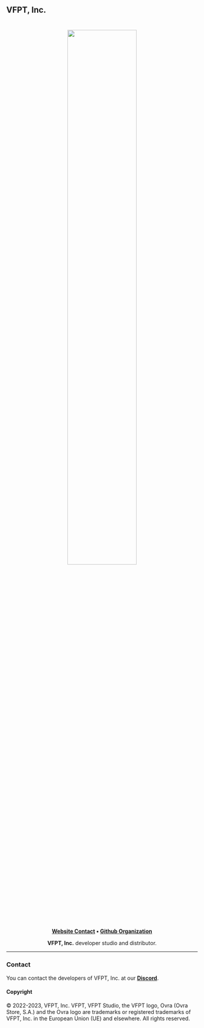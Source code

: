 ## VFPT, Inc.

<h1 align="center">
    <a href="https://github.com/VFPT" target="_blank">
        <img height="60%" width="60%" src=""><br>
    </a>
</h1>

<p align="center">
    <b><a href="http://localhost:3000/">Website Contact</a> • <a href="https://github.com/">Github Organization</a></b>
</p>

<p align="center">
   <b>VFPT, Inc.</b> developer studio and distributor.
</p>

---

### Contact

You can contact the developers of VFPT, Inc. at our <b><a href="https://discord.com/invite/5AVuqph8d6">Discord</a></b>.

#### Copyright

© 2022-2023, VFPT, Inc. VFPT, VFPT Studio, the VFPT logo, Ovra (Ovra Store, S.A.) and the Ovra logo are trademarks or registered 
trademarks of VFPT, Inc. in the European Union (UE) and elsewhere. All rights reserved.
